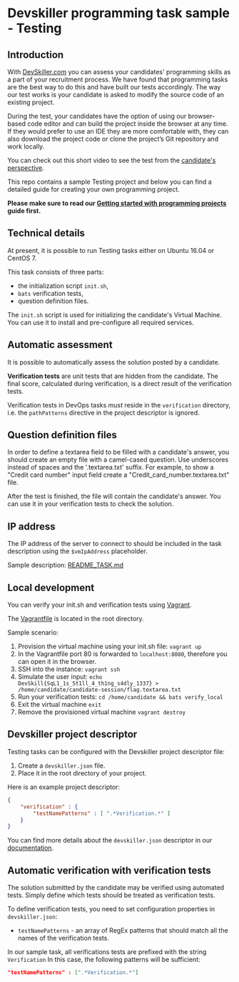 # Devskiller programming task sample - Testing

## Introduction

With [DevSkiller.com](https://devskiller.com) you can assess your candidates'
programming skills as a part of your recruitment process. We have found that
programming tasks are the best way to do this and have built our tests
accordingly. The way our test works is your candidate is asked to modify the
source code of an existing project.

During the test, your candidates have the option of using our browser-based
code editor and can build the project inside the browser at any time. If they
would prefer to use an IDE they are more comfortable with, they can also
download the project code or clone the project’s Git repository and work
locally.

You can check out this short video to see the test from the [candidate's
perspective](https://devskiller.zendesk.com/hc/en-us/articles/360019534639-How-the-TalentScore-test-looks-like-from-the-candidate-perspective).

This repo contains a sample Testing project and below you can find a detailed
guide for creating your own programming project.

**Please make sure to read our [Getting started with programming
projects](https://devskiller.zendesk.com/hc/en-us/articles/360019531059-Getting-started-with-Programming-Tasks) guide first.**

## Technical details

At present, it is possible to run Testing tasks either on Ubuntu 16.04 or CentOS 7.

This task consists of three parts:

 * the initialization script `init.sh`,
 * `bats` verification tests,
 * question definition files.

The `init.sh` script is used for initializing the candidate's Virtual Machine.
You can use it to install and pre-configure all required services.

## Automatic assessment

It is possible to automatically assess the solution posted by a candidate.

**Verification tests** are unit tests that are hidden from the candidate. The
final score, calculated during verification, is a direct result of the
verification tests.

Verification tests in DevOps tasks *must* reside in the `verification`
directory, i.e. the `pathPatterns` directive in the project descriptor is ignored.

## Question definition files

In order to define a textarea field to be filled with a candidate's answer, 
you should create an empty file with a camel-cased question. 
Use underscores instead of spaces and the '.textarea.txt' suffix. 
For example, to show a "Credit card number" input field create a "Credit_card_number.textarea.txt" file.

After the test is finished, the file will contain the candidate's answer. 
You can use it in your verification tests to check the solution.

## IP address

The IP address of the server to connect to should be included in the task description using the `$vmIpAddress` placeholder.

Sample description: [README_TASK.md](README_TASK.md)

## Local development

You can verify your init.sh and verification tests using [Vagrant](https://www.vagrantup.com/).

The [Vagrantfile](Vagrantfile) is located in the root directory.


Sample scenario:

1. Provision the virtual machine using your init.sh file: `vagrant up`
2. In the Vagrantfile port 80 is forwarded to `localhost:8080`, therefore you can open it in the browser.
3. SSH into the instance: `vagrant ssh`
4. Simulate the user input: 
`echo DevSkill{SqL1_1s_5t1ll_4_th1ng_s4dly_1337} > /home/candidate/candidate-session/flag.textarea.txt`
5. Run your verification tests: `cd /home/candidate && bats verify_local`
6. Exit the virtual machine `exit`
7. Remove the provisioned virtual machine
`vagrant destroy`

## Devskiller project descriptor

Testing tasks can be configured with the Devskiller project descriptor
file:

1. Create a `devskiller.json` file.
2. Place it in the root directory of your project.

Here is an example project descriptor:

```json
{
    "verification" : {
        "testNamePatterns" : [ ".*Verification.*" ]
    }
}
```

You can find more details about the `devskiller.json` descriptor in our
[documentation](https://devskiller.zendesk.com/hc/en-us/articles/360019530419-Programming-task-project-descriptor).

## Automatic verification with verification tests

The solution submitted by the candidate may be verified using automated tests.
Simply define which tests should be treated as verification tests.

To define verification tests, you need to set configuration properties in
`devskiller.json`:

- `testNamePatterns` - an array of RegEx patterns that should match all the
  names of the verification tests.

In our sample task, all verifications tests are prefixed with the string `Verification`
In this case, the following patterns will be sufficient:

```json
"testNamePatterns" : [".*Verification.*"]
```
